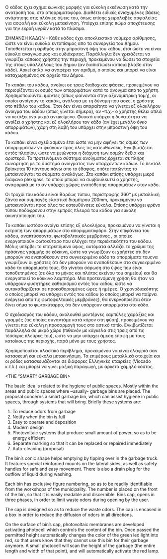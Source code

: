 Ο κάδος έχει σχήμα κωνικής μορφής για εύκολη εκκένωση κατά την ανατροπή του, στο απορριματοφόρο.  Διαθέτει ειδικές ενισχυμένες βάσεις ανάρτησης στις πλάγιες όψεις του, όπως επίσης χειρολαβές ασφαλείας για ασφαλή και εύκολη μετακίνηση. Υπάρχει επίσης πώμα αποχέτευσης για την εκροή υγρών κατά το πλύσιμο.

ΣΗΜΑΝΣΗ ΚΑΔΩΝ - Κάθε κάδος έχει αποκλειστικό νούμερο αρίθμησης, ώστε να είναι ευκολά εντοπίσιμος απο τα συνεργεία του Δήμου. Τοποθετείται η αριθμός στην μπροστινή όψη του κάδου, έτσι ώστε να είναι εύκολα αναγνώσιμος και ευδιάκριτος. Παράλληλα δεν χρειάζεται να γνωρίζει κάποιος χρήστης την περιοχή, προκειμένου να δώσει τα στοιχεία της στους υπαλλήλους του Δήμου (αν διαπιστώσει κάποια βλάβη στον κάδο). Αρκεί απλά να αναφέρει τον αριθμό, ο οποίος και μπορεί να είναι καταχωρημένος σε αρχείο του Δήμου.

To καπάκι του κάδου, ανοίγει σε τρεις διαδοχικές φάσεις, προκειμένου να περιορίζονται οι οσμές των απορριμάτων κατά το άνοιγμα απο το χρήστη. Χρησιμοποιούνται ιμάντες (όπως φαίνονται στην αξονομετρική τομή), οι οποίοι ανοίγουν το καπάκι, ανάλογα με τη δύναμη που ασκεί ο χρήστης στο πέδιλο του κάδου. Έτσι δεν είναι απαραίτητο να γίνεται εξ ολοκλήρου άνοιγμα του κάδου (όπως γίνεται σήμερα), αν –π.χ.- ο χρήστης θέλει απλά να πετάξει ένα μικρό αντικείμενο. Φυσικά υπάρχει η δυνατότητα να ανοίξει ο χρήστης και εξ ολοκλήρου τον κάδο (αν έχει μεγάλο όγκο απορριμάτων), χάρη στη λαβή του υπάρχει στην μπροστινή όψη του κάδου.

Το καπάκι είναι σχεδιασμένο έτσι ώστε να μην αφήνει τις οσμές των απορριμμάτων να φεύγουν προς όλες τις κατευθύνσεις. Εγκιβωτίζεται εντός πλασίου, ώστε να μειώνεται η διάχυση των οσμών δεξιά και αριστερά.
Το προτεινόμενο σύστημα ανοίγματος,έρχεται σε πλήρη συνάρτηση με το σύστημα ανοίγματος των υπαρχόντων κάδων. Το πεντάλ βρίσκεται 10 πόντους πάνω  απο το έδαφος, οπότε πατώντας το μετακινούνται τα σύρματα αναλόγως.
Στο καπάκι επίσης υπάρχει μικρό διάφανο plexigass, το οποίο μπορεί να συμβουλευτεί ο χρήστης, αναφορικά με το αν υπάρχει χώρος εναπόθεσης απορριμάτων στον κάδο.

Οι τροχοί του κάδου είναι  Βαρέως τύπου, περιστροφής 360° με μεταλλική ζάντα και συμπαγές ελαστικό διαμέτρου 200mm, προκειμένου να μετακινούνται προς όλες τις κατευθύνσεις εύκολα. Επίσης υπάρχει φρένο τύπου ποδόφρενου στην εμπρός πλευρά του κάδου για εύκολη ακινητοποίηση του.

Το καπάκι ωστόσο ανοίγει επίσης εξ ολοκλήρου, προκειμένου να γίνεται η εκτροπή των απορριμάτων στο αποριμματοφόρο. 
Στην επιφάνεια του κάδου, αναπτύσσονται φωτοβολταικές μεμβράνες , οι οποίες ενεργοποιούν φωτοκύταρο που ελέγχει την περιέκτικότητα του κάδου. Μόλις υπέρβει το επιτρεπόμενο ύψος, αυτόματα αλλάζει το χρώμα της πράσινης γραμμής σε κόκκινη, ώστε να γνωρίζουν οι χρήστες ότι δεν μπορούν να εναποθέσουν στο συγκεκριμένο κάδο τα απορρίματα τουςνα γνωρίζουν οι χρήστες ότι δεν μπορούν να εναποθέσουν στο συγκεκριμένο κάδο τα απορρίματα τους. Θα γίνεται σάρωση στο ύψος που είναι τοποθετημένος (σε όλο το μήκος και πλάτος εκείνου του σημείου) και θα ενεργοποιεί το κόκκινο λαμπτήρα.
Μια προτεινόμενη χρήση θα ήταν να υπάρχουν φυσητήρες καθαρισμού εντός του κάδου, ώστε να αυτοκαθαρίζεται σε προκαθορισμένες ώρες ή ημέρες. Ο χρονοδιακόπτης ο οποίος μπορεί να υπάρχει εντός του κάδου (ο οποίος μπορεί να παίρνει ενέργεια από τις φωτοφολταικές μεμβράνες), θα ενεργοποιείται όταν δίνει σήμα το φωτοκύταρρο, ότι δεν υπάρχουν απορρίματα στο κάδο.

Ο σχεδιασμός του κάδου, ακολουθεί μοντέρνες καμπύλες  χαράξεις και γραμμές (τις οποίες συναντάμε κατά κόρον στη φύση), προκειμένου να γίνεται πιο εύκολη η προσαρμογή τους στο αστικό τοπίο. Εγκιβωτίζεται παράλληλα σε μικρό χώρο (πιθανόν με κάγκελα στις τρείς από τις τέσσερις πλεύρες του), ώστε να μην υπάρχει άμεση επαφή με τους κατοίκους της περιοχής, παρά μόνο με τους χρήστες.

Χρησιμοποιείται πλαστικό περίβλημα, προκειμένου να είναι ελαφριά σαν κατασκευή και εύκολα μετακινήσιμη. Τα επιμέρους μεταλλικά στοιχεία και οι ρόδες κατασκευάζονται σε διάφορες Ελληνικές εταιρείες (Viocado κ.τ.λ.) και μπορεί να γίνει μαζική παραγωγή, με αρκετά χαμηλό κόστος. 

<THE “SMART” GARBAGE BIN>

The basic idea is related to the hygiene of public spaces. Mostly within the areas and public spaces where –usually- garbage bins are placed. The proposal concerns a smart garbage bin, which can assist hygiene in public spaces, through systems that will bring.
Briefly these systems are:
1) To reduce odors from garbage
2) Notify when the bin is full
3) Easy to operate and deposition
4) Modern design
5) Photovoltaic systems that produce small amount of power, so as to be energy efficient
6) Separate marking so that it can be replaced or repaired immediately
7) Auto-cleaning (proposal)

The bin’s conic shape helps emptying by tipping over in the garbage truck. It features special reinforced mounts on the lateral sides, as well as safety handles for safe and easy movement. There is also a drain plug for the outflow of liquid during washing.

Each bin has exclusive figure numbering, so as to be readily identifiable from the workshops of the municipality. The number is placed on the front of the bin, so that it is easily readable and discernible. Bins cap, opens in three phases, in order to limit waste odors during opening by the user.

The cap is designed so as to reduce the waste odors. The cap is encased in a box in order to reduce the diffusion of odors in all directions.

On the surface of bin’s cap, photovoltaic membranes are developed activating photocell which controls the content of the bin. Once passed the permitted height automatically changes the color of the green led light into red, so that users know that they cannot use this bin for their garbage anymore. A small photocell will scan the height of the garbage (the entire length and width of that point), and will automatically activate the red lamp.
